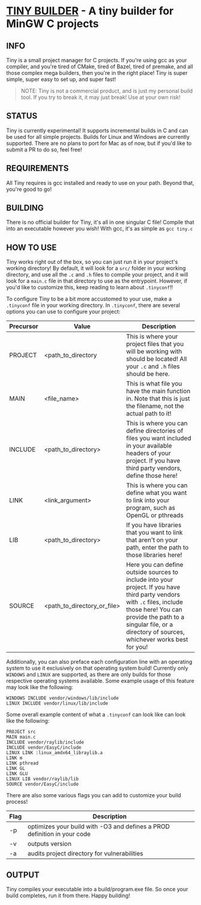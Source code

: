 [TINY BUILDER](https://github.com/JHeflinger/tiny) - A tiny builder for MinGW C projects
=======================================================

## INFO

Tiny is a small project manager for C projects. If you're using gcc as your compiler, and you're tired of CMake, tired of Bazel, tired of premake, and all those complex mega builders, then you're in the right place! Tiny is super simple, super easy to set up, and super fast!
> NOTE: Tiny is not a commercial product, and is just my personal build tool. If you try to break it, it may just break! Use at your own risk!

## STATUS

Tiny is currently experimental! It supports incremental builds in C and can be used for all simple projects. Builds for Linux and Windows are currently supported. There are no plans to port for Mac as of now, but if you'd like to submit a PR to do so, feel free!

## REQUIREMENTS

All Tiny requires is gcc installed and ready to use on your path. Beyond that, you're good to go!

## BUILDING

There is no official builder for Tiny, it's all in one singular C file! Compile that into an 
executable however you wish! With gcc, it's as simple as `gcc tiny.c`

## HOW TO USE

Tiny works right out of the box, so you can just run it in your project's working directory! By default, it will look for a `src/` folder in your working directory, and use all the `.c` and `.h` files to compile your project, and it will look for a `main.c` file in that directory to use as the entrypoint. However, if you'd like to customize this, keep reading to learn about `.tinyconf`!!

To configure Tiny to be a bit more accustomed to your use, make a `.tinyconf` file in your working directory. In `.tinyconf`, there are several options you can use to configure your project:

| Precursor | Value | Description |
| --------- | ----- | ----------- |
| PROJECT | <path_to_directory | This is where your project files that you will be working with should be located! All your `.c` and `.h` files should be here. |
| MAIN | <file_name> | This is what file you have the main function in. Note that this is just the filename, not the actual path to it! |
| INCLUDE | <path_to_directory> | This is where you can define directories of files you want included in your available headers of your project. If you have third party vendors, define those here! |
| LINK | <link_argument> | This is where you can define what you want to link into your program, such as OpenGL or pthreads |
| LIB | <path_to_directory> | If you have libraries that you want to link that aren't on your path, enter the path to those libraries here! |
| SOURCE | <path_to_directory_or_file> | Here you can define outside sources to include into your project. If you have third party vendors with `.c` files, include those here! You can provide the path to a singular file, or a directory of sources, whichever works best for you! |

Additionally, you can also preface each configuration line with an operating system to use it exclusively on that operating system build! Currently only `WINDOWS` and `LINUX` are supported,
as there are only builds for those respective operating systems available. Some example usage of this feature may look like the following:

```
WINDOWS INCLUDE vendor/windows/lib/include
LINUX INCLUDE vendor/linux/lib/include
```

Some overall example content of what a `.tinyconf` can look like can look like the following:

```
PROJECT src
MAIN main.c
INCLUDE vendor/raylib/include
INCLUDE vendor/EasyC/include
LINUX LINK :linux_amdx64_libraylib.a
LINK m
LINK pthread
LINK GL
LINK GLU
LINUX LIB vendor/raylib/lib
SOURCE vendor/EasyC/include
```
There are also some various flags you can add to customize your build process!

| Flag | Description |
| ---- | ----------- |
| -p | optimizes your build with -O3 and defines a PROD definition in your code |
| -v | outputs version |
| -a | audits project directory for vulnerabilities |

## OUTPUT

Tiny compiles your executable into a build/program.exe file. So once your build completes, run it from there. Happy building!
